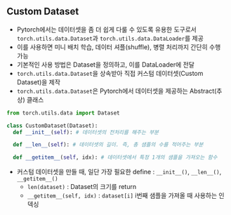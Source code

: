 ## Custom Dataset

- Pytorch에서는 데이터셋을 좀 더 쉽게 다룰 수 있도록 유용한 도구로서 `torch.utils.data.Dataset`과 `torch.utils.data.DataLoader`를 제공
- 이를 사용하면 미니 배치 학습, 데이터 셔플(shuffle), 병렬 처리까지 간단히 수행 가능
- 기본적인 사용 방법은 Dataset을 정의하고, 이를 DataLoader에 전달
- `torch.utils.data.Dataset`을 상속받아 직접 커스텀 데이터셋(Custom Dataset)을 제작
- `torch.utils.data.Dataset`은 Pytorch에서 데이터셋을 제공하는 Abstract(추상) 클래스

```python
from torch.utils.data import Dataset

class CustomDataset(Dataset): 
  def __init__(self): # 데이터셋의 전처리를 해주는 부분

  def __len__(self): # 데이터셋의 길이. 즉, 총 샘플의 수를 적어주는 부분

  def __getitem__(self, idx): # 데이터셋에서 특정 1개의 샘플을 가져오는 함수
```

- 커스텀 데이터셋을 만들 때, 일단 가장 필요한 define : `__init__()`, `__len__()`, `__getitem__()`
	- `len(dataset)` : Dataset의 크기를 return
	- `__getitem__(self, idx)` : `dataset[i]` i번째 샘플을 가져올 때 사용하는 인덱싱